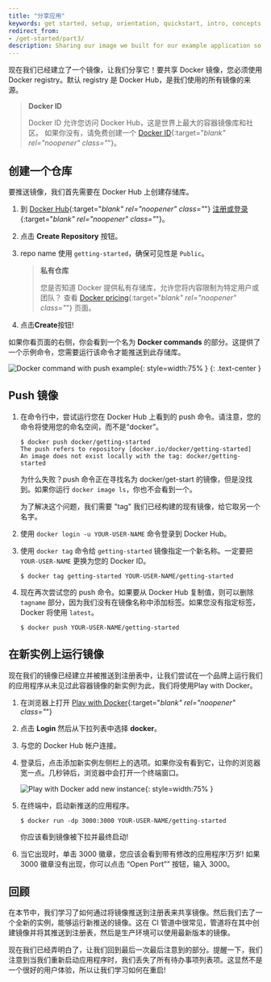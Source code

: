 ```yaml
---
title: "分享应用"
keywords: get started, setup, orientation, quickstart, intro, concepts, containers, docker desktop, docker hub, sharing 
redirect_from:
- /get-started/part3/
description: Sharing our image we built for our example application so we can run it else where and other developers can use it
---
```


现在我们已经建立了一个镜像，让我们分享它！要共享 Docker 镜像，您必须使用 Docker registry。默认 registry 是 Docker Hub，是我们使用的所有镜像的来源。

> **Docker ID**
>
> Docker ID 允许您访问 Docker Hub，这是世界上最大的容器镜像库和社区。
> 如果你没有，请免费创建一个 [Docker ID](https://hub.docker.com/signup){:target="_blank" rel="noopener" class="_"}。

## 创建一个仓库

要推送镜像，我们首先需要在 Docker Hub 上创建存储库。

1. 到 [Docker Hub](https://hub.docker.com){:target="_blank" rel="noopener" class="_"} [注册或登录](https://www.docker.com/pricing?utm_source=docker&utm_medium=webreferral&utm_campaign=docs_driven_upgrade){:target="_blank" rel="noopener" class="_"}。

2. 点击 **Create Repository** 按钮。

3. repo name 使用 `getting-started`，确保可见性是 `Public`。

    > **私有仓库**
    >
    > 您是否知道 Docker 提供私有存储库，允许您将内容限制为特定用户或团队？
    > 查看 [Docker pricing](https://www.docker.com/pricing?utm_source=docker&utm_medium=webreferral&utm_campaign=docs_driven_upgrade){:target="_blank" rel="noopener" class="_"} 页面。

4. 点击**Create**按钮!

如果你看页面的右侧，你会看到一个名为 **Docker commands** 的部分。这提供了一个示例命令，您需要运行该命令才能推送到此存储库。

![Docker command with push example](images/push-command.png){: style=width:75% }
{: .text-center }

## Push 镜像

1. 在命令行中，尝试运行您在 Docker Hub 上看到的 push 命令。请注意，您的命令将使用您的命名空间，而不是“docker”。

    ```plaintext
    $ docker push docker/getting-started
    The push refers to repository [docker.io/docker/getting-started]
    An image does not exist locally with the tag: docker/getting-started
    ```

    为什么失败？push 命令正在寻找名为 docker/get-start 的镜像，但是没找到。如果你运行 `docker image ls`，你也不会看到一个。

    为了解决这个问题，我们需要 "tag" 我们已经构建的现有镜像，给它取另一个名字。

2. 使用 `docker login -u YOUR-USER-NAME` 命令登录到 Docker Hub。

3. 使用 `docker tag` 命令给 `getting-started` 镜像指定一个新名称。一定要把 `YOUR-USER-NAME` 更换为您的 Docker ID。

    ```console
    $ docker tag getting-started YOUR-USER-NAME/getting-started
    ```

4. 现在再次尝试您的 push 命令。如果要从 Docker Hub 复制值，则可以删除 `tagname` 部分，因为我们没有在镜像名称中添加标签。如果您没有指定标签，Docker 将使用 `latest`。

    ```console
    $ docker push YOUR-USER-NAME/getting-started
    ```

## 在新实例上运行镜像

现在我们的镜像已经建立并被推送到注册表中，让我们尝试在一个品牌上运行我们的应用程序从未见过此容器镜像的新实例!为此，我们将使用Play with Docker。

1. 在浏览器上打开 [Play with Docker](https://labs.play-with-docker.com/){:target="_blank" rel="noopener" class="_"}

2. 点击 **Login** 然后从下拉列表中选择 **docker**。

3. 与您的 Docker Hub 帐户连接。

4. 登录后，点击添加新实例左侧栏上的选项。如果你没有看到它，让你的浏览器宽一点。几秒钟后，浏览器中会打开一个终端窗口。

    ![Play with Docker add new instance](images/pwd-add-new-instance.png){: style=width:75% }

5. 在终端中，启动新推送的应用程序。

    ```console
    $ docker run -dp 3000:3000 YOUR-USER-NAME/getting-started
    ```

    你应该看到镜像被下拉并最终启动!

6. 当它出现时，单击 3000 徽章，您应该会看到带有修改的应用程序!万岁! 如果 3000 徽章没有出现，你可以点击 “Open Port”” 按钮，输入 3000。

## 回顾

在本节中，我们学习了如何通过将镜像推送到注册表来共享镜像。然后我们去了一个全新的实例，能够运行新推送的镜像。这在 CI 管道中很常见，管道将在其中创建镜像并将其推送到注册表，然后是生产环境可以使用最新版本的镜像。

现在我们已经弄明白了，让我们回到最后一次最后注意到的部分。提醒一下，我们注意到当我们重新启动应用程序时，我们丢失了所有待办事项列表项。这显然不是一个很好的用户体验，所以让我们学习如何在重启!
